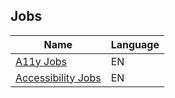 ## Jobs

| Name                                                                   | Language |
| ---------------------------------------------------------------------- | -------- |
| [A11y Jobs](https://www.a11yjobs.com/)                                 | EN       |
| [Accessibility Jobs](https://www.indeed.com/q-accessibility-jobs.html) | EN       |

